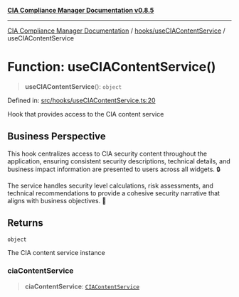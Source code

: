 [**CIA Compliance Manager Documentation v0.8.5**](../../../README.md)

***

[CIA Compliance Manager Documentation](../../../modules.md) / [hooks/useCIAContentService](../README.md) / useCIAContentService

# Function: useCIAContentService()

> **useCIAContentService**(): `object`

Defined in: [src/hooks/useCIAContentService.ts:20](https://github.com/Hack23/cia-compliance-manager/blob/3ae0301247f765ba03c8c0fe645db4718bb8af76/src/hooks/useCIAContentService.ts#L20)

Hook that provides access to the CIA content service

## Business Perspective

This hook centralizes access to CIA security content throughout the application,
ensuring consistent security descriptions, technical details, and business
impact information are presented to users across all widgets. 🔒

The service handles security level calculations, risk assessments, and technical
recommendations to provide a cohesive security narrative that aligns with
business objectives. 💼

## Returns

`object`

The CIA content service instance

### ciaContentService

> **ciaContentService**: [`CIAContentService`](../../../services/ciaContentService/classes/CIAContentService.md)
